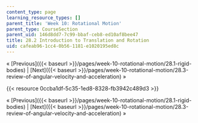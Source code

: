 ```yaml
---
content_type: page
learning_resource_types: []
parent_title: 'Week 10: Rotational Motion'
parent_type: CourseSection
parent_uid: 146d8dd7-7c99-bbaf-ceb8-ed10af8bee47
title: 28.2 Introduction to Translation and Rotation
uid: cafeab96-1cc4-0b56-1181-e1020195ed8c
---
```


« [Previous]({{< baseurl >}}/pages/week-10-rotational-motion/28.1-rigid-bodies) | [Next]({{< baseurl >}}/pages/week-10-rotational-motion/28.3-review-of-angular-velocity-and-acceleration) »

{{< resource 0ccba1df-5c35-1ed8-8328-fb3942c489d3 >}}

« [Previous]({{< baseurl >}}/pages/week-10-rotational-motion/28.1-rigid-bodies) | [Next]({{< baseurl >}}/pages/week-10-rotational-motion/28.3-review-of-angular-velocity-and-acceleration) »